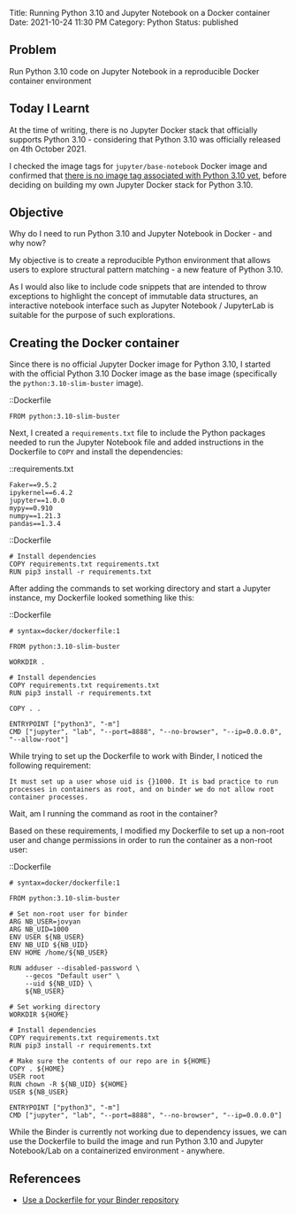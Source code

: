 Title: Running Python 3.10 and Jupyter Notebook on a Docker container
Date: 2021-10-24 11:30 PM
Category: Python
Status: published

## Problem

Run Python 3.10 code on Jupyter Notebook in a reproducible Docker container environment

## Today I Learnt

At the time of writing, there is no Jupyter Docker stack that officially supports Python 3.10 - considering that Python 3.10 was officially released on 4th October 2021.

I checked the image tags for `jupyter/base-notebook` Docker image and confirmed that [there is no image tag associated with Python 3.10 yet](https://hub.docker.com/r/jupyter/base-notebook/tags/), before deciding on building my own Jupyter Docker stack for Python 3.10.

## Objective

Why do I need to run Python 3.10 and Jupyter Notebook in Docker - and why now?

My objective is to create a reproducible Python environment that allows users to explore structural pattern matching - a new feature of Python 3.10.

As I would also like to include code snippets that are intended to throw exceptions to highlight the concept of immutable data structures, an interactive notebook interface such as Jupyter Notebook / JupyterLab is suitable for the purpose of such explorations.

## Creating the Docker container

Since there is no official Jupyter Docker image for Python 3.10, I started with the official Python 3.10 Docker image as the base image (specifically the `python:3.10-slim-buster` image).

::Dockerfile

    FROM python:3.10-slim-buster

Next, I created a `requirements.txt` file to include the Python packages needed to run the Jupyter Notebook file and added instructions in the Dockerfile to `COPY` and install the dependencies:

::requirements.txt

    Faker==9.5.2
    ipykernel==6.4.2
    jupyter==1.0.0
    mypy==0.910
    numpy==1.21.3
    pandas==1.3.4

::Dockerfile

    # Install dependencies
    COPY requirements.txt requirements.txt
    RUN pip3 install -r requirements.txt

After adding the commands to set working directory and start a Jupyter instance, my Dockerfile looked something like this:

::Dockerfile

    # syntax=docker/dockerfile:1

    FROM python:3.10-slim-buster

    WORKDIR .

    # Install dependencies
    COPY requirements.txt requirements.txt
    RUN pip3 install -r requirements.txt

    COPY . .

    ENTRYPOINT ["python3", "-m"]
    CMD ["jupyter", "lab", "--port=8888", "--no-browser", "--ip=0.0.0.0", "--allow-root"]   

While trying to set up the Dockerfile to work with Binder, I noticed the following requirement:

    It must set up a user whose uid is {}1000. It is bad practice to run processes in containers as root, and on binder we do not allow root container processes.

Wait, am I running the command as root in the container?

Based on these requirements, I modified my Dockerfile to set up a non-root user and change permissions in order to run the container as a non-root user:

::Dockerfile

    # syntax=docker/dockerfile:1

    FROM python:3.10-slim-buster

    # Set non-root user for binder
    ARG NB_USER=jovyan
    ARG NB_UID=1000
    ENV USER ${NB_USER}
    ENV NB_UID ${NB_UID}
    ENV HOME /home/${NB_USER}

    RUN adduser --disabled-password \
        --gecos "Default user" \
        --uid ${NB_UID} \
        ${NB_USER}

    # Set working directory
    WORKDIR ${HOME}

    # Install dependencies
    COPY requirements.txt requirements.txt
    RUN pip3 install -r requirements.txt

    # Make sure the contents of our repo are in ${HOME}
    COPY . ${HOME}
    USER root
    RUN chown -R ${NB_UID} ${HOME}
    USER ${NB_USER}

    ENTRYPOINT ["python3", "-m"]
    CMD ["jupyter", "lab", "--port=8888", "--no-browser", "--ip=0.0.0.0"]


While the Binder is currently not working due to dependency issues, we can use the Dockerfile to build the image and run Python 3.10 and Jupyter Notebook/Lab on a containerized environment - anywhere.

## Referencees

- [Use a Dockerfile for your Binder repository](https://mybinder.readthedocs.io/en/latest/tutorials/dockerfile.html)